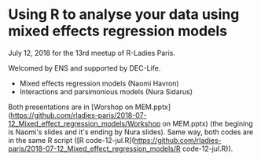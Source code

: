 # Using R to analyse your data using mixed effects regression models

July 12, 2018 for the 13rd meetup of R-Ladies Paris. 

Welcomed by ENS and supported by DEC-Life. 

* Mixed effects regression models (Naomi Havron)
* Interactions and parsimonious models (Nura Sidarus)

Both presentations are in [Worshop on MEM.pptx](https://github.com/rladies-paris/2018-07-12_Mixed_effect_regression_models/Workshop on MEM.pptx) (the begining is Naomi's slides and it's ending by Nura slides).
Same way, both codes are in the same R script ([R code-12-jul.R](https://github.com/rladies-paris/2018-07-12_Mixed_effect_regression_models/R code-12-jul.R)).
